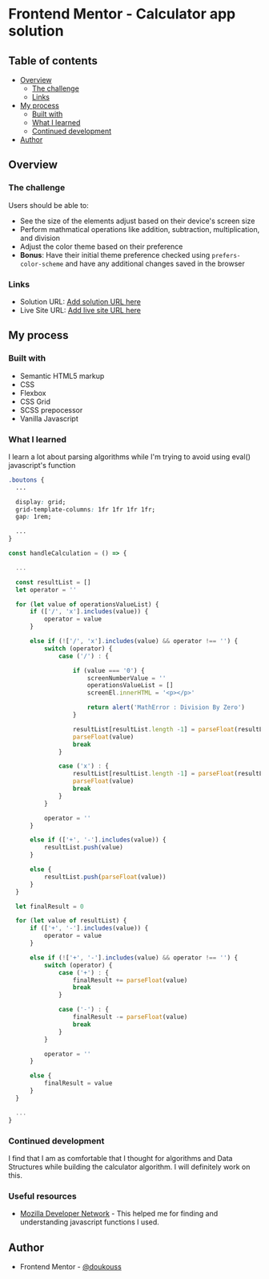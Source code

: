 # Frontend Mentor - Calculator app solution

## Table of contents

- [Overview](#overview)
  - [The challenge](#the-challenge)
  - [Links](#links)
- [My process](#my-process)
  - [Built with](#built-with)
  - [What I learned](#what-i-learned)
  - [Continued development](#continued-development)
- [Author](#author)

## Overview

### The challenge

Users should be able to:

- See the size of the elements adjust based on their device's screen size
- Perform mathmatical operations like addition, subtraction, multiplication, and division
- Adjust the color theme based on their preference
- **Bonus**: Have their initial theme preference checked using `prefers-color-scheme` and have any additional changes saved in the browser

### Links

- Solution URL: [Add solution URL here](https://your-solution-url.com)
- Live Site URL: [Add live site URL here](https://your-live-site-url.com)

## My process

### Built with

- Semantic HTML5 markup
- CSS
- Flexbox
- CSS Grid
- SCSS prepocessor
- Vanilla Javascript

### What I learned

I learn a lot about parsing algorithms while I'm trying to avoid using eval() javascript's function 

```css
.boutons {
  ...

  display: grid;
  grid-template-columns: 1fr 1fr 1fr 1fr;
  gap: 1rem;

  ...
}
```
```js
const handleCalculation = () => {

  ...

  const resultList = []
  let operator = ''

  for (let value of operationsValueList) {
      if (['/', 'x'].includes(value)) {
          operator = value
      }

      else if (!['/', 'x'].includes(value) && operator !== '') {
          switch (operator) {
              case ('/') : {

                  if (value === '0') {
                      screenNumberValue = ''
                      operationsValueList = []
                      screenEl.innerHTML = '<p></p>'

                      return alert('MathError : Division By Zero')
                  }

                  resultList[resultList.length -1] = parseFloat(resultList.at(-1)) / 
                  parseFloat(value)
                  break 
              }

              case ('x') : {
                  resultList[resultList.length -1] = parseFloat(resultList.at(-1)) * 
                  parseFloat(value)
                  break
              }
          }

          operator = ''
      }

      else if (['+', '-'].includes(value)) {
          resultList.push(value)
      }

      else {
          resultList.push(parseFloat(value))
      }
  }

  let finalResult = 0

  for (let value of resultList) {
      if (['+', '-'].includes(value)) {
          operator = value
      }

      else if (!['+', '-'].includes(value) && operator !== '') {
          switch (operator) {
              case ('+') : {
                  finalResult += parseFloat(value)
                  break 
              }

              case ('-') : {
                  finalResult -= parseFloat(value)
                  break
              }
          }

          operator = ''
      }

      else {
          finalResult = value
      }
  }

  ...
}

```

### Continued development

I find that I am as comfortable that I thought for algorithms and Data Structures while building the calculator algorithm. I will definitely work on this. 

### Useful resources

- [Mozilla Developer Network](https://developer.mozilla.org/en-US/) - This helped me for finding and understanding javascript functions I used.

## Author

- Frontend Mentor - [@doukouss](https://www.frontendmentor.io/profile/doukous)


